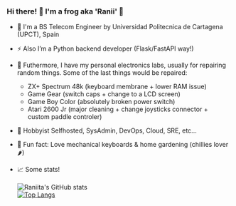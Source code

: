 ### Hi there! 👋 I'm a frog aka 'Ranii' 🐸
- 🔧 I'm a BS Telecom Engineer by Universidad Politecnica de Cartagena (UPCT), Spain
- ⚡ Also I’m a Python backend developer (Flask/FastAPI way!)
- 🤖 Futhermore, I have my personal electronics labs, usually for repairing random things. Some of the last things would be repaired: 
  * ZX+ Spectrum 48k (keyboard membrane + lower RAM issue)
  * Game Gear (switch caps + change to a LCD screen)
  * Game Boy Color (absolutely broken power switch)
  * Atari 2600 Jr (major cleaning + change joysticks connector + custom paddle controler)
- 🧰 Hobbyist Selfhosted, SysAdmin, DevOps, Cloud, SRE, etc...
- 🌱 Fun fact: Love mechanical keyboards & home gardening (chillies lover 🌶️)

- 📈 Some stats!\
\
![Raniita's GitHub stats](https://github-readme-stats.vercel.app/api?username=Raniita&count_private=true&show_icons=true&include_all_commits=true)
\
[![Top Langs](https://github-readme-stats.vercel.app/api/top-langs/?username=Raniita&hide=javascript,html,css&layout=compact)](https://github.com/anuraghazra/github-readme-stats)
